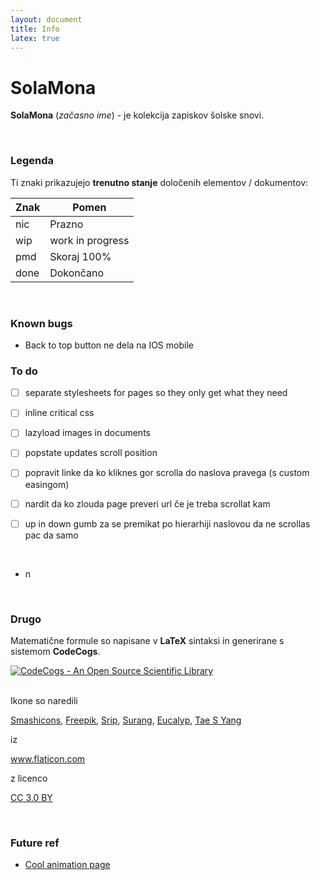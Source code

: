 ```yaml
---
layout: document
title: Info
latex: true
---
```


# SolaMona

**SolaMona** (*začasno ime*) - je kolekcija zapiskov šolske snovi.

<br>

### Legenda

Ti znaki prikazujejo **trenutno stanje** določenih elementov / dokumentov:

| Znak | Pomen            |
|------|------------------|
| nic  | Prazno           |
| wip  | work in progress |
| pmd  | Skoraj 100%      |
| done | Dokončano        |

<br>

### Known bugs

- Back to top button ne dela na IOS mobile

### To do

- [ ] separate stylesheets for pages so they only get what they need
- [ ] inline critical css
- [ ] lazyload images in documents
- [ ] popstate updates scroll position
- [ ] popravit linke da ko kliknes gor scrolla do naslova pravega (s custom easingom)
- [ ] nardit da ko zlouda page preveri url če je treba scrollat kam
- [ ] up in down gumb za se premikat po hierarhiji naslovou da ne scrollas pac da samo


<br>

- n

<br>

### Drugo

Matematične formule so napisane v __LaTeX__ sintaksi in generirane s sistemom __CodeCogs__.

<a href="http://www.codecogs.com" target="_blank"><img src="http://www.codecogs.com/images/logo.gif" border="0" title="CodeCogs - An Open Source Scientific Library" alt="CodeCogs - An Open Source Scientific Library"></a>

<br>

<div>
  Ikone so naredili

  <a href="https://www.flaticon.com/authors/smashicons" title="Smashicons">Smashicons</a>,
  <a href="https://www.flaticon.com/authors/freepik" title="Freepik">Freepik</a>,
  <a href="https://www.flaticon.com/authors/srip" title="Srip">Srip</a>,
  <a href="https://www.flaticon.com/authors/surang" title="Surang">Surang</a>,
  <a href="https://www.flaticon.com/authors/eucalyp" title="Eucalyp">Eucalyp</a>,
  <a href="https://www.flaticon.com/authors/tae-s-yang" title="Tas S Yang">Tae S Yang</a>

  iz

  <a href="https://www.flaticon.com/" title="Flaticon">www.flaticon.com</a>

  z licenco

  <a href="http://creativecommons.org/licenses/by/3.0/" title="Creative Commons BY 3.0" target="_blank">CC 3.0 BY</a>
</div>

<br>

### Future ref

- [Cool animation page](https://www.fontface.ninja/)
